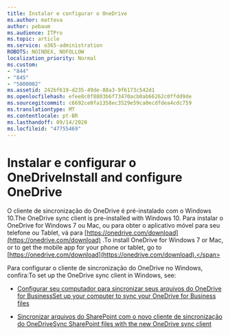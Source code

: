 ```yaml
---
title: Instalar e configurar o OneDrive
ms.author: matteva
author: pebaum
ms.audience: ITPro
ms.topic: article
ms.service: o365-administration
ROBOTS: NOINDEX, NOFOLLOW
localization_priority: Normal
ms.custom:
- "844"
- "845"
- "5800002"
ms.assetid: 242bf619-d235-49de-88a3-9f6173c542d1
ms.openlocfilehash: efee8c0f8803b6f73470acb0ab66262c0ffdd9de
ms.sourcegitcommit: c6692ce0fa1358ec3529e59ca0ecdfdea4cdc759
ms.translationtype: MT
ms.contentlocale: pt-BR
ms.lasthandoff: 09/14/2020
ms.locfileid: "47755469"
---
```

# <a name="install-and-configure-onedrive"></a><span data-ttu-id="c4da2-102">Instalar e configurar o OneDrive</span><span class="sxs-lookup"><span data-stu-id="c4da2-102">Install and configure OneDrive</span></span>

<span data-ttu-id="c4da2-103">O cliente de sincronização do OneDrive é pré-instalado com o Windows 10.</span><span class="sxs-lookup"><span data-stu-id="c4da2-103">The OneDrive sync client is pre-installed with Windows 10.</span></span> <span data-ttu-id="c4da2-104">Para instalar o OneDrive for Windows 7 ou Mac, ou para obter o aplicativo móvel para seu telefone ou Tablet, vá para [https://onedrive.com/download](https://onedrive.com/download) .</span><span class="sxs-lookup"><span data-stu-id="c4da2-104">To install OneDrive for Windows 7 or Mac, or to get the mobile app for your phone or tablet, go to [https://onedrive.com/download](https://onedrive.com/download).</span></span>
  
<span data-ttu-id="c4da2-105">Para configurar o cliente de sincronização do OneDrive no Windows, confira:</span><span class="sxs-lookup"><span data-stu-id="c4da2-105">To set up the OneDrive sync client in Windows, see:</span></span>
  
- [<span data-ttu-id="c4da2-106">Configurar seu computador para sincronizar seus arquivos do OneDrive for Business</span><span class="sxs-lookup"><span data-stu-id="c4da2-106">Set up your computer to sync your OneDrive for Business files</span></span>](https://go.microsoft.com/fwlink/?linkid=533375)

- [<span data-ttu-id="c4da2-107">Sincronizar arquivos do SharePoint com o novo cliente de sincronização do OneDrive</span><span class="sxs-lookup"><span data-stu-id="c4da2-107">Sync SharePoint files with the new OneDrive sync client</span></span>](https://go.microsoft.com/fwlink/?linkid=871666)
